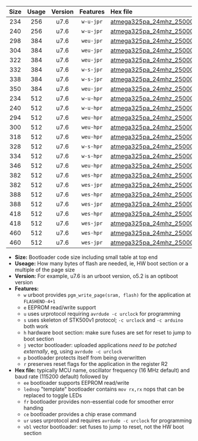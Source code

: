 |Size|Usage|Version|Features|Hex file|
|:-:|:-:|:-:|:-:|:--|
|234|256|u7.6|`w-u-jpr`|[atmega325pa_24mhz_250000bps_ur_vbl.hex](https://raw.githubusercontent.com/stefanrueger/urboot/main//atmega325pa_24mhz_250000bps_ur_vbl.hex)|
|240|256|u7.6|`w-u-jpr`|[atmega325pa_24mhz_250000bps_lednop_ur_vbl.hex](https://raw.githubusercontent.com/stefanrueger/urboot/main//atmega325pa_24mhz_250000bps_lednop_ur_vbl.hex)|
|298|384|u7.6|`weu-jpr`|[atmega325pa_24mhz_250000bps_ee_ur_vbl.hex](https://raw.githubusercontent.com/stefanrueger/urboot/main//atmega325pa_24mhz_250000bps_ee_ur_vbl.hex)|
|304|384|u7.6|`weu-jpr`|[atmega325pa_24mhz_250000bps_ee_lednop_ur_vbl.hex](https://raw.githubusercontent.com/stefanrueger/urboot/main//atmega325pa_24mhz_250000bps_ee_lednop_ur_vbl.hex)|
|322|384|u7.6|`weu-jpr`|[atmega325pa_24mhz_250000bps_ee_lednop_fr_ur_vbl.hex](https://raw.githubusercontent.com/stefanrueger/urboot/main//atmega325pa_24mhz_250000bps_ee_lednop_fr_ur_vbl.hex)|
|332|384|u7.6|`w-s-jpr`|[atmega325pa_24mhz_250000bps_vbl.hex](https://raw.githubusercontent.com/stefanrueger/urboot/main//atmega325pa_24mhz_250000bps_vbl.hex)|
|338|384|u7.6|`w-s-jpr`|[atmega325pa_24mhz_250000bps_lednop_vbl.hex](https://raw.githubusercontent.com/stefanrueger/urboot/main//atmega325pa_24mhz_250000bps_lednop_vbl.hex)|
|350|384|u7.6|`weu-jpr`|[atmega325pa_24mhz_250000bps_ee_lednop_fr_ce_ur_vbl.hex](https://raw.githubusercontent.com/stefanrueger/urboot/main//atmega325pa_24mhz_250000bps_ee_lednop_fr_ce_ur_vbl.hex)|
|234|512|u7.6|`w-u-hpr`|[atmega325pa_24mhz_250000bps_ur.hex](https://raw.githubusercontent.com/stefanrueger/urboot/main//atmega325pa_24mhz_250000bps_ur.hex)|
|240|512|u7.6|`w-u-hpr`|[atmega325pa_24mhz_250000bps_lednop_ur.hex](https://raw.githubusercontent.com/stefanrueger/urboot/main//atmega325pa_24mhz_250000bps_lednop_ur.hex)|
|294|512|u7.6|`weu-hpr`|[atmega325pa_24mhz_250000bps_ee_ur.hex](https://raw.githubusercontent.com/stefanrueger/urboot/main//atmega325pa_24mhz_250000bps_ee_ur.hex)|
|300|512|u7.6|`weu-hpr`|[atmega325pa_24mhz_250000bps_ee_lednop_ur.hex](https://raw.githubusercontent.com/stefanrueger/urboot/main//atmega325pa_24mhz_250000bps_ee_lednop_ur.hex)|
|318|512|u7.6|`weu-hpr`|[atmega325pa_24mhz_250000bps_ee_lednop_fr_ur.hex](https://raw.githubusercontent.com/stefanrueger/urboot/main//atmega325pa_24mhz_250000bps_ee_lednop_fr_ur.hex)|
|328|512|u7.6|`w-s-hpr`|[atmega325pa_24mhz_250000bps.hex](https://raw.githubusercontent.com/stefanrueger/urboot/main//atmega325pa_24mhz_250000bps.hex)|
|334|512|u7.6|`w-s-hpr`|[atmega325pa_24mhz_250000bps_lednop.hex](https://raw.githubusercontent.com/stefanrueger/urboot/main//atmega325pa_24mhz_250000bps_lednop.hex)|
|346|512|u7.6|`weu-hpr`|[atmega325pa_24mhz_250000bps_ee_lednop_fr_ce_ur.hex](https://raw.githubusercontent.com/stefanrueger/urboot/main//atmega325pa_24mhz_250000bps_ee_lednop_fr_ce_ur.hex)|
|382|512|u7.6|`wes-hpr`|[atmega325pa_24mhz_250000bps_ee.hex](https://raw.githubusercontent.com/stefanrueger/urboot/main//atmega325pa_24mhz_250000bps_ee.hex)|
|382|512|u7.6|`wes-jpr`|[atmega325pa_24mhz_250000bps_ee_vbl.hex](https://raw.githubusercontent.com/stefanrueger/urboot/main//atmega325pa_24mhz_250000bps_ee_vbl.hex)|
|388|512|u7.6|`wes-hpr`|[atmega325pa_24mhz_250000bps_ee_lednop.hex](https://raw.githubusercontent.com/stefanrueger/urboot/main//atmega325pa_24mhz_250000bps_ee_lednop.hex)|
|388|512|u7.6|`wes-jpr`|[atmega325pa_24mhz_250000bps_ee_lednop_vbl.hex](https://raw.githubusercontent.com/stefanrueger/urboot/main//atmega325pa_24mhz_250000bps_ee_lednop_vbl.hex)|
|418|512|u7.6|`wes-hpr`|[atmega325pa_24mhz_250000bps_ee_lednop_fr.hex](https://raw.githubusercontent.com/stefanrueger/urboot/main//atmega325pa_24mhz_250000bps_ee_lednop_fr.hex)|
|418|512|u7.6|`wes-jpr`|[atmega325pa_24mhz_250000bps_ee_lednop_fr_vbl.hex](https://raw.githubusercontent.com/stefanrueger/urboot/main//atmega325pa_24mhz_250000bps_ee_lednop_fr_vbl.hex)|
|460|512|u7.6|`wes-hpr`|[atmega325pa_24mhz_250000bps_ee_lednop_fr_ce.hex](https://raw.githubusercontent.com/stefanrueger/urboot/main//atmega325pa_24mhz_250000bps_ee_lednop_fr_ce.hex)|
|460|512|u7.6|`wes-jpr`|[atmega325pa_24mhz_250000bps_ee_lednop_fr_ce_vbl.hex](https://raw.githubusercontent.com/stefanrueger/urboot/main//atmega325pa_24mhz_250000bps_ee_lednop_fr_ce_vbl.hex)|

- **Size:** Bootloader code size including small table at top end
- **Useage:** How many bytes of flash are needed, ie, HW boot section or a multiple of the page size
- **Version:** For example, u7.6 is an urboot version, o5.2 is an optiboot version
- **Features:**
  + `w` urboot provides `pgm_write_page(sram, flash)` for the application at `FLASHEND-4+1`
  + `e` EEPROM read/write support
  + `u` uses urprotocol requiring `avrdude -c urclock` for programming
  + `s` uses skeleton of STK500v1 protocol; `-c urclock` and `-c arduino` both work
  + `h` hardware boot section: make sure fuses are set for reset to jump to boot section
  + `j` vector bootloader: uploaded applications *need to be patched externally*, eg, using `avrdude -c urclock`
  + `p` bootloader protects itself from being overwritten
  + `r` preserves reset flags for the application in the register R2
- **Hex file:** typically MCU name, oscillator frequency (16 MHz default) and baud rate (115200 default) followed by
  + `ee` bootloader supports EEPROM read/write
  + `lednop` "template" bootloader contains `mov rx,rx` nops that can be replaced to toggle LEDs
  + `fr` bootloader provides non-essential code for smoother error handing
  + `ce` bootloader provides a chip erase command
  + `ur` uses urprotocol and requires `avrdude -c urclock` for programming
  + `vbl` vector bootloader: set fuses to jump to reset, not the HW boot section
